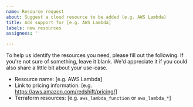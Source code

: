 ```yaml
---
name: Resource request
about: Suggest a cloud resource to be added (e.g. AWS Lambda)
title: Add support for [e.g. AWS Lambda]
labels: new resources
assignees: ''

---
```


To help us identify the resources you need, please fill out the following. If you're not sure of something, leave it blank.
We'd appreciate it if you could also share a little bit about your use-case.

 - Resource name: [e.g. AWS Lambda]
 - Link to pricing information: [e.g. https://aws.amazon.com/redshift/pricing/]
 - Terraform resources: [e.g. `aws_lambda_function` or `aws_lambda_*`]
